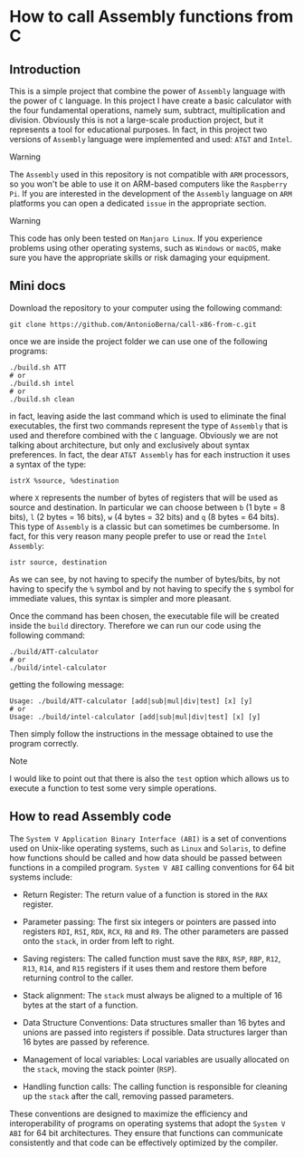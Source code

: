 # How to call Assembly functions from C

## Introduction

This is a simple project that combine the power of `Assembly` language with the power of `C` language. In this project I have create a basic calculator with the four fundamental operations, namely sum, subtract, multiplication and division. Obviously this is not a large-scale production project, but it represents a tool for educational purposes. In fact, in this project two versions of `Assembly` language were implemented and used: `AT&T` and `Intel`.

> [!WARNING]
> The `Assembly` used in this repository is not compatible with `ARM` processors, so you won't be able to use it on ARM-based computers like the `Raspberry Pi`. If you are interested in the development of the `Assembly` language on `ARM` platforms you can open a dedicated `issue` in the appropriate section.

> [!WARNING]
> This code has only been tested on `Manjaro Linux`. If you experience problems using other operating systems, such as `Windows` or `macOS`, make sure you have the appropriate skills or risk damaging your equipment.

## Mini docs

Download the repository to your computer using the following command:

```shell
git clone https://github.com/AntonioBerna/call-x86-from-c.git
```

once we are inside the project folder we can use one of the following programs:

```shell
./build.sh ATT
# or
./build.sh intel
# or
./build.sh clean
```

in fact, leaving aside the last command which is used to eliminate the final executables, the first two commands represent the type of `Assembly` that is used and therefore combined with the `C` language. Obviously we are not talking about architecture, but only and exclusively about syntax preferences. In fact, the dear `AT&T Assembly` has for each instruction it uses a syntax of the type:

```assembly
istrX %source, %destination
```

where `X` represents the number of bytes of registers that will be used as source and destination. In particular we can choose between `b` (1 byte = 8 bits), `l` (2 bytes = 16 bits), `w` (4 bytes = 32 bits) and `q` (8 bytes = 64 bits). This type of `Assembly` is a classic but can sometimes be cumbersome. In fact, for this very reason many people prefer to use or read the `Intel Assembly`:

```assembly
istr source, destination
```

As we can see, by not having to specify the number of bytes/bits, by not having to specify the `%` symbol and by not having to specify the `$` symbol for immediate values, this syntax is simpler and more pleasant.

Once the command has been chosen, the executable file will be created inside the `build` directory. Therefore we can run our code using the following command:

```shell
./build/ATT-calculator
# or
./build/intel-calculator
```

getting the following message:

```shell
Usage: ./build/ATT-calculator [add|sub|mul|div|test] [x] [y]
# or
Usage: ./build/intel-calculator [add|sub|mul|div|test] [x] [y]
```

Then simply follow the instructions in the message obtained to use the program correctly.

> [!NOTE]
> I would like to point out that there is also the `test` option which allows us to execute a function to test some very simple operations.

## How to read Assembly code

The `System V Application Binary Interface (ABI)` is a set of conventions used on Unix-like operating systems, such as `Linux` and `Solaris`, to define how functions should be called and how data should be passed between functions in a compiled program. `System V ABI` calling conventions for 64 bit systems include:

- Return Register: The return value of a function is stored in the `RAX` register.

- Parameter passing: The first six integers or pointers are passed into registers `RDI`, `RSI`, `RDX`, `RCX`, `R8` and `R9`. The other parameters are passed onto the `stack`, in order from left to right.

- Saving registers: The called function must save the `RBX`, `RSP`, `RBP`, `R12`, `R13`, `R14`, and `R15` registers if it uses them and restore them before returning control to the caller.

- Stack alignment: The `stack` must always be aligned to a multiple of 16 bytes at the start of a function.

- Data Structure Conventions: Data structures smaller than 16 bytes and unions are passed into registers if possible. Data structures larger than 16 bytes are passed by reference.

- Management of local variables: Local variables are usually allocated on the `stack`, moving the stack pointer (`RSP`).

- Handling function calls: The calling function is responsible for cleaning up the `stack` after the call, removing passed parameters.

These conventions are designed to maximize the efficiency and interoperability of programs on operating systems that adopt the `System V ABI` for 64 bit architectures. They ensure that functions can communicate consistently and that code can be effectively optimized by the compiler.
